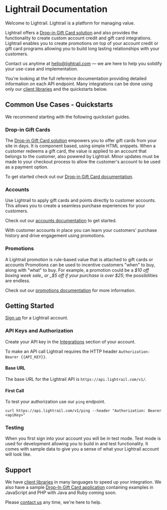 # Lightrail Documentation
Welcome to Lightrail. Lightrail is a platform for managing value.

Lightrail offers a [Drop-in Gift Card solution](https://github.com/Giftbit/Lightrail-API-Docs/blob/master/docs/quickstart/drop-in-gift-cards.md#drop-in-gift-cards) and also provides the functionality to create custom account credit and gift card integrations. Lightrail enables you to create promotions on top of your account credit or gift card programs allowing you to build long lasting relationships with your customers.

Contact us anytime at hello@lightrail.com — we are here to help you solidify your use-case and implementation.

You're looking at the full reference documentation providing detailed information on each API endpoint. 
Many integrations can be done using only our [client libraries](https://github.com/Giftbit/Lightrail-API-Docs/blob/master/docs/client-libraries.md#client-libraries) and the quickstarts below.   

## Common Use Cases - Quickstarts
We recommend starting with the following quickstart guides. 

### Drop-in Gift Cards
The [Drop-in Gift Card solution](https://github.com/Giftbit/Lightrail-API-Docs/blob/master/docs/quickstart/drop-in-gift-cards.md#drop-in-gift-cards) empowers you to offer gift cards from your site in days. It is component based, using simple HTML snippets.
When a customer redeems a gift card, the value is applied to an account that belongs to the customer, also powered by Lightrail.
Minor updates must be made to your checkout process to allow the customer's account to be used as a payment option.

To get started check out our [Drop-in Gift Card documentation](https://github.com/Giftbit/Lightrail-API-Docs/blob/master/docs/quickstart/drop-in-gift-cards.md#drop-in-gift-cards).

### Accounts
Use Lightrail to apply gift cards and points directly to customer accounts. This allows you to create a seamless purchase experiences for your customers.

Check out our [accounts documentation](https://github.com/Giftbit/Lightrail-API-Docs/blob/master/docs/quickstart/accounts.md#accounts) to get started.

With customer accounts in place you can learn your customers' purchase history and drive engagement using promotions.

### Promotions
A Lightrail promotion is rule-based value that is attached to gift cards or accounts
Promotions can be used to incentive customers "when" to buy, along with "what" to buy. 
For example, a promotion could be a _$10 off boxing week sale_ or _$5 off if your purchase is over $25_; the possibilities are endless.

Check out our [promotions documentation](https://github.com/Giftbit/Lightrail-API-Docs/blob/master/docs/quickstart/promotions.md#promotions) for more information.  

## Getting Started
[Sign up](https://www.lightrail.com/app/#/register) for a Lightrail account. 

### API Keys and Authorization
Create your API key in the [Integrations](https://www.lightrail.com/app/#/account/api) section of your account. 

To make an API call Lightrail requires the HTTP header `Authorization: Bearer {{API_KEY}}`.

#### Base URL
The base URL for the Lightrail API is `https://api.lightrail.com/v1/`.

#### First Call
To test your authorization use our `ping` endpoint.

```curl https://api.lightrail.com/v1/ping --header "Authorization: Bearer <apiKey>"```

### Testing 
When you first sign into your account you will be in test mode. Test mode is used for development allowing you to build in and test functionality. It comes with sample data to give you a sense of what your Lightrail account will look like. 

## Support
We have [client libraries](https://github.com/Giftbit/Lightrail-API-Docs/blob/master/docs/client-libraries.md#client-libraries) in many languages to speed up your integration. 
We also have a sample [Drop-In Gift Card application]((https://github.com/Giftbit/stripe-integration-sample-webapp)) containing examples in JavaScript and PHP with Java and Ruby coming soon.   

Please [contact us](mailto:hello@lightrail.com) any time, we're here to help.
